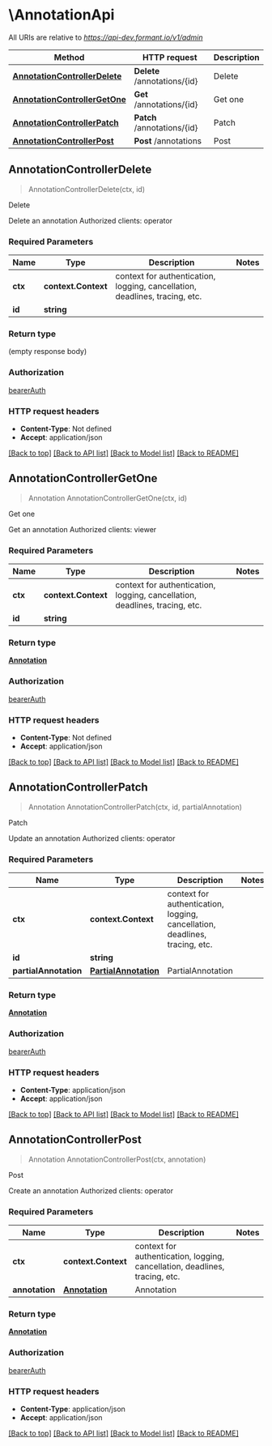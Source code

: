 # \AnnotationApi

All URIs are relative to *https://api-dev.formant.io/v1/admin*

Method | HTTP request | Description
------------- | ------------- | -------------
[**AnnotationControllerDelete**](AnnotationApi.md#AnnotationControllerDelete) | **Delete** /annotations/{id} | Delete
[**AnnotationControllerGetOne**](AnnotationApi.md#AnnotationControllerGetOne) | **Get** /annotations/{id} | Get one
[**AnnotationControllerPatch**](AnnotationApi.md#AnnotationControllerPatch) | **Patch** /annotations/{id} | Patch
[**AnnotationControllerPost**](AnnotationApi.md#AnnotationControllerPost) | **Post** /annotations | Post



## AnnotationControllerDelete

> AnnotationControllerDelete(ctx, id)

Delete

Delete an annotation Authorized clients: operator

### Required Parameters


Name | Type | Description  | Notes
------------- | ------------- | ------------- | -------------
**ctx** | **context.Context** | context for authentication, logging, cancellation, deadlines, tracing, etc.
**id** | **string**|  | 

### Return type

 (empty response body)

### Authorization

[bearerAuth](../README.md#bearerAuth)

### HTTP request headers

- **Content-Type**: Not defined
- **Accept**: application/json

[[Back to top]](#) [[Back to API list]](../README.md#documentation-for-api-endpoints)
[[Back to Model list]](../README.md#documentation-for-models)
[[Back to README]](../README.md)


## AnnotationControllerGetOne

> Annotation AnnotationControllerGetOne(ctx, id)

Get one

Get an annotation Authorized clients: viewer

### Required Parameters


Name | Type | Description  | Notes
------------- | ------------- | ------------- | -------------
**ctx** | **context.Context** | context for authentication, logging, cancellation, deadlines, tracing, etc.
**id** | **string**|  | 

### Return type

[**Annotation**](Annotation.md)

### Authorization

[bearerAuth](../README.md#bearerAuth)

### HTTP request headers

- **Content-Type**: Not defined
- **Accept**: application/json

[[Back to top]](#) [[Back to API list]](../README.md#documentation-for-api-endpoints)
[[Back to Model list]](../README.md#documentation-for-models)
[[Back to README]](../README.md)


## AnnotationControllerPatch

> Annotation AnnotationControllerPatch(ctx, id, partialAnnotation)

Patch

Update an annotation Authorized clients: operator

### Required Parameters


Name | Type | Description  | Notes
------------- | ------------- | ------------- | -------------
**ctx** | **context.Context** | context for authentication, logging, cancellation, deadlines, tracing, etc.
**id** | **string**|  | 
**partialAnnotation** | [**PartialAnnotation**](PartialAnnotation.md)| PartialAnnotation | 

### Return type

[**Annotation**](Annotation.md)

### Authorization

[bearerAuth](../README.md#bearerAuth)

### HTTP request headers

- **Content-Type**: application/json
- **Accept**: application/json

[[Back to top]](#) [[Back to API list]](../README.md#documentation-for-api-endpoints)
[[Back to Model list]](../README.md#documentation-for-models)
[[Back to README]](../README.md)


## AnnotationControllerPost

> Annotation AnnotationControllerPost(ctx, annotation)

Post

Create an annotation Authorized clients: operator

### Required Parameters


Name | Type | Description  | Notes
------------- | ------------- | ------------- | -------------
**ctx** | **context.Context** | context for authentication, logging, cancellation, deadlines, tracing, etc.
**annotation** | [**Annotation**](Annotation.md)| Annotation | 

### Return type

[**Annotation**](Annotation.md)

### Authorization

[bearerAuth](../README.md#bearerAuth)

### HTTP request headers

- **Content-Type**: application/json
- **Accept**: application/json

[[Back to top]](#) [[Back to API list]](../README.md#documentation-for-api-endpoints)
[[Back to Model list]](../README.md#documentation-for-models)
[[Back to README]](../README.md)

